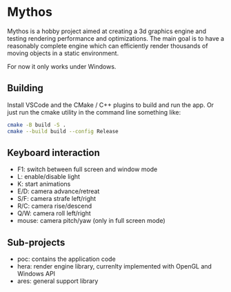 # Mythos

Mythos is a hobby project aimed at creating a 3d graphics engine and testing rendering performance and optimizations.
The main goal is to have a reasonably complete engine which can efficiently render thousands of moving objects in a static environment.

For now it only works under Windows.

## Building

Install VSCode and the CMake / C++ plugins to build and run the app.
Or just run the cmake utility in the command line something like:

```sh
cmake -B build -S .
cmake --build build --config Release
```

## Keyboard interaction

- F1: switch between full screen and window mode
- L: enable/disable light
- K: start animations
- E/D: camera advance/retreat
- S/F: camera strafe left/right
- R/C: camera rise/descend
- Q/W: camera roll left/right
- mouse: camera pitch/yaw (only in full screen mode)

## Sub-projects

- poc: contains the application code
- hera: render engine library, currenlty implemented with OpenGL and Windows API
- ares: general support library
